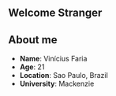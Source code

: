 ## Welcome Stranger


## About me
* **Name**: Vinícius Faria
* **Age**: 21
* **Location**: Sao Paulo, Brazil
* **University**: Mackenzie
